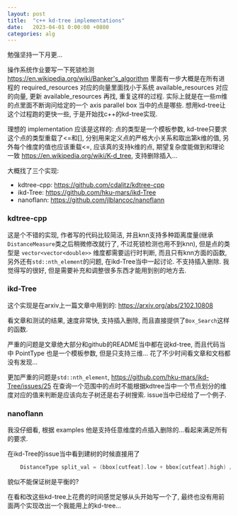 ```yaml
---
layout: post
title:  "c++ kd-tree implementations"
date:   2023-04-01 0:00:00 +0800
categories: alg
---
```


勉强坚持一下月更...

操作系统作业要写一下死锁检测 https://en.wikipedia.org/wiki/Banker's_algorithm 里面有一步大概是在所有进程的 required_resources 对应的向量里面找小于系统 available_resources 对应的向量, 更新 available_resources 再找, 重复这样的过程. 实际上就是在一些$m$维的点里面不断询问给定的一个 axis parallel box 当中的点是哪些. 想用kd-tree让这个过程跑的更快一些, 于是开始找c++的kd-tree实现.

理想的 implementation 应该是这样的: 点的类型是一个模板参数, kd-tree只要求这个点的类型重载了<=和[], 分别用来定义点的严格大小关系和取出第k维的值, 另外每个维度的值也应该重载<=, 应该真的支持k维的点, 期望复杂度能做到和理论一致 https://en.wikipedia.org/wiki/K-d_tree, 支持删除插入...

大概找了三个实现:

- kdtree-cpp: https://github.com/cdalitz/kdtree-cpp
- ikd-Tree: https://github.com/hku-mars/ikd-Tree
- nanoflann: https://github.com/jlblancoc/nanoflann

### kdtree-cpp

这是个不错的实现, 作者写的代码比较简洁, 并且knn支持多种距离度量(继承`DistanceMeasure`类之后稍微修改就行了, 不过死锁检测也用不到knn), 但是点的类型是 `vector<vector<double>>` 维度都需要运行时判断, 而且只有knn方面的函数, 另外还有`std::nth_element`的问题, 在ikd-Tree当中一起讨论. 不支持插入删除. 我觉得写的很好, 但是需要补充和调整很多东西才能用到别的地方去.

### ikd-Tree

这个实现是在arxiv上一篇文章中用到的: https://arxiv.org/abs/2102.10808 

看文章和测试的结果, 速度非常快, 支持插入删除, 而且直接提供了`Box_Search`这样的函数. 

严重的问题是文章绝大部分和github的README当中都在说kd-tree, 而且代码当中 PointType 也是一个模板参数, 但是只支持三维... 花了不少时间看文章和文档都没有发现...

更加严重的问题是`std::nth_element`, https://github.com/hku-mars/ikd-Tree/issues/25 在查询一个范围中的点时不能根据kdtree当中一个节点划分的维度对应的值来判断是应该向左子树还是右子树搜索. issue当中已经给了一个例子.

### nanoflann

我没仔细看, 根据 examples 他是支持任意维度的点插入删除的...看起来满足所有的要求.

在ikd-Tree的issue当中看到建树的时候直接用了
```cpp
    DistanceType split_val = (bbox[cutfeat].low + bbox[cutfeat].high) / 2;
```

貌似不能保证树是平衡的?

在看和改这些kd-tree上花费的时间感觉足够从头开始写一个了, 最终也没有用前面两个实现改出一个我能用上的kd-tree...